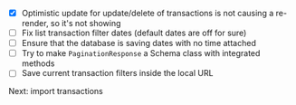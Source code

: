 - [x] Optimistic update for update/delete of transactions is not causing a re-render, so it's not showing
- [ ] Fix list transaction filter dates (default dates are off for sure)
- [ ] Ensure that the database is saving dates with no time attached
- [ ] Try to make `PaginationResponse` a Schema class with integrated methods
- [ ] Save current transaction filters inside the local URL

Next: import transactions
